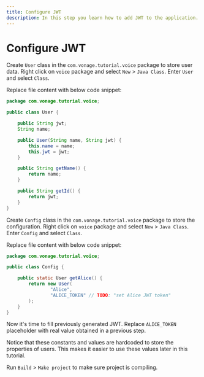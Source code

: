 ```yaml
---
title: Configure JWT
description: In this step you learn how to add JWT to the application.
---
```


# Configure JWT

Create `User` class in the `com.vonage.tutorial.voice` package to store user data. Right click on `voice` package and select `New` > `Java Class`. Enter `User` and select `Class`.

Replace file content with below code snippet:

```java
package com.vonage.tutorial.voice;

public class User {

    public String jwt;
    String name;

    public User(String name, String jwt) {
        this.name = name;
        this.jwt = jwt;
    }

    public String getName() {
        return name;
    }

    public String getId() {
        return jwt;
    }
}
```

Create `Config` class in the `com.vonage.tutorial.voice` package to store the configuration. Right click on `voice` package and select `New` > `Java Class`. Enter `Config` and select `Class`.

Replace file content with below code snippet:

```java
package com.vonage.tutorial.voice;

public class Config {

    public static User getAlice() {
        return new User(
                "Alice",
                "ALICE_TOKEN" // TODO: "set Alice JWT token"
        );
    }
}
```

Now it's time to fill previously generated JWT. Replace `ALICE_TOKEN` placeholder with real value obtained in a previous step.

Notice that these constants and values are hardcoded to store the properties of users. This makes it easier to use these values later in this tutorial.

Run `Build` > `Make project` to make sure project is compiling.